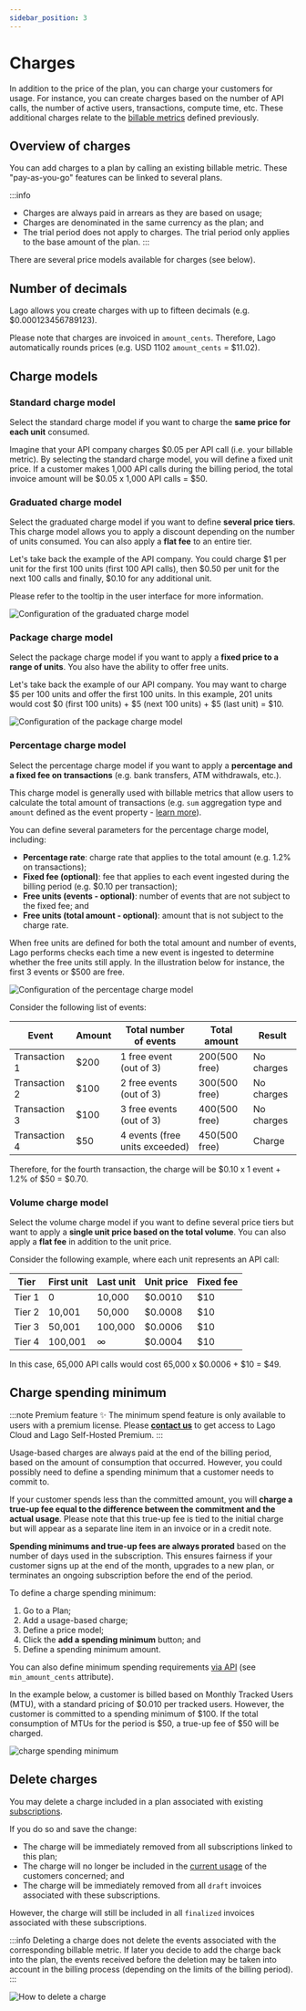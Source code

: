 ```yaml
---
sidebar_position: 3
---
```


# Charges
In addition to the price of the plan, you can charge your customers for usage. For instance, you can create charges based on the number of API calls, the number of active users, transactions, compute time, etc. These additional charges relate to the [billable metrics](../billable-metrics/overview) defined previously.

## Overview of charges
You can add charges to a plan by calling an existing billable metric. These "pay-as-you-go" features can be linked to several plans.

:::info
- Charges are always paid in arrears as they are based on usage;
- Charges are denominated in the same currency as the plan; and
- The trial period does not apply to charges. The trial period only applies to the base amount of the plan.
:::

There are several price models available for charges (see below).

## Number of decimals
Lago allows you create charges with up to fifteen decimals (e.g. $0.000123456789123).

Please note that charges are invoiced in `amount_cents`. Therefore, Lago automatically rounds prices (e.g. USD 1102 `amount_cents` = $11.02).

## Charge models

### Standard charge model
Select the standard charge model if you want to charge the **same price for each unit** consumed.

Imagine that your API company charges $0.05 per API call (i.e. your billable metric). By selecting the standard charge model, you will define a fixed unit price. If a customer makes 1,000 API calls during the billing period, the total invoice amount will be $0.05 x 1,000 API calls = $50.

### Graduated charge model
Select the graduated charge model if you want to define **several price tiers**. This charge model allows you to apply a discount depending on the number of units consumed. You can also apply a **flat fee** to an entire tier.

Let's take back the example of the API company. You could charge $1 per unit for the first 100 units (first 100 API calls), then $0.50 per unit for the next 100 calls and finally, $0.10 for any additional unit.

Please refer to the tooltip in the user interface for more information.

![Configuration of the graduated charge model](../../../static/img/graduated-charge-pricing-model.png)

### Package charge model
Select the package charge model if you want to apply a **fixed price to a range of units**. You also have the ability to offer free units.

Let's take back the example of our API company. You may want to charge $5 per 100 units and offer the first 100 units. In this example, 201 units would cost $0 (first 100 units) + $5 (next 100 units) + $5 (last unit) = $10.

![Configuration of the package charge model](../../../static/img/package-pricing-charge-model.png)

### Percentage charge model
Select the percentage charge model if you want to apply a **percentage and a fixed fee on transactions** (e.g. bank transfers, ATM withdrawals, etc.).

This charge model is generally used with billable metrics that allow users to calculate the total amount of transactions (e.g. `sum` aggregation type and `amount` defined as the event property - [learn more](../billable-metrics/aggregation-types#2-sum)).

You can define several parameters for the percentage charge model, including:
- **Percentage rate**: charge rate that applies to the total amount (e.g. 1.2% on transactions);
- **Fixed fee (optional)**: fee that applies to each event ingested during the billing period (e.g. $0.10 per transaction);
- **Free units (events - optional)**: number of events that are not subject to the fixed fee; and
- **Free units (total amount - optional)**: amount that is not subject to the charge rate.

When free units are defined for both the total amount and number of events, Lago performs checks each time a new event is ingested to determine whether the free units still apply. In the illustration below for instance, the first 3 events or $500 are free.

![Configuration of the percentage charge model](../../../static/img/percentage-model.png)

Consider the following list of events:

| Event         | Amount | Total number of events         | Total amount     | Result     |
| ------------- | ------ | ------------------------------ | ---------------- | ---------- |
| Transaction 1 | $200   | 1 free event (out of 3)        | $200 ($500 free) | No charges |
| Transaction 2 | $100   | 2 free events (out of 3)       | $300 ($500 free) | No charges |
| Transaction 3 | $100   | 3 free events (out of 3)       | $400 ($500 free) | No charges |
| Transaction 4 | $50    | 4 events (free units exceeded) | $450 ($500 free) | Charge     |

Therefore, for the fourth transaction, the charge will be $0.10 x 1 event + 1.2% of $50 = $0.70.

### Volume charge model
Select the volume charge model if you want to define several price tiers but want to apply a **single unit price based on the total volume**. You can also apply a **flat fee** in addition to the unit price.

Consider the following example, where each unit represents an API call:

| Tier   | First unit | Last unit | Unit price | Fixed fee |
| ------ | ---------- | --------- | ---------- | --------- |
| Tier 1 | 0          | 10,000    | $0.0010    | $10       |
| Tier 2 | 10,001     | 50,000    | $0.0008    | $10       |
| Tier 3 | 50,001     | 100,000   | $0.0006    | $10       |
| Tier 4 | 100,001    | ∞         | $0.0004    | $10       |

In this case, 65,000 API calls would cost 65,000 x $0.0006 + $10 = $49.

## Charge spending minimum
:::note Premium feature ✨
The minimum spend feature is only available to users with a premium license. Please **[contact us](mailto:hello@getlago.com)** to get access to Lago Cloud and Lago Self-Hosted Premium.
:::

Usage-based charges are always paid at the end of the billing period, based on the amount of consumption that occurred. However, you could possibly need to define a spending minimum that a customer needs to commit to.

If your customer spends less than the committed amount, you will **charge a true-up fee equal to the difference between the commitment and the actual usage**. Please note that this true-up fee is tied to the initial charge but will appear as a separate line item in an invoice or in a credit note.

**Spending minimums and true-up fees are always prorated** based on the number of days used in the subscription. This ensures fairness if your customer signs up at the end of the month, upgrades to a new plan, or terminates an ongoing subscription before the end of the period.

To define a charge spending minimum: 

1. Go to a Plan;
2. Add a usage-based charge;
3. Define a price model;
4. Click the **add a spending minimum** button; and
5. Define a spending minimum amount.

You can also define minimum spending requirements [via API](../../api/plans/create-plan) (see `min_amount_cents` attribute).

In the example below, a customer is billed based on Monthly Tracked Users (MTU), with a standard pricing of $0.010 per tracked users. However, the customer is committed to a spending minimum of $100. If the total consumption of MTUs for the period is $50, a true-up fee of $50 will be charged.

![charge spending minimum](../../../static/img/charge-spending-minimum.png)

## Delete charges
You may delete a charge included in a plan associated with existing [subscriptions](../plans/subscription).

If you do so and save the change:
- The charge will be immediately removed from all subscriptions linked to this plan;
- The charge will no longer be included in the [current usage](../../api/customer_usage/customer-usage-object) of the customers concerned; and
- The charge will be immediately removed from all `draft` invoices associated with these subscriptions.

However, the charge will still be included in all `finalized` invoices associated with these subscriptions.

:::info
Deleting a charge does not delete the events associated with the corresponding billable metric. If later you decide to add the charge back into the plan, the events received before the deletion may be taken into account in the billing process (depending on the limits of the billing period).
:::

![How to delete a charge](../../../static/img/charges-delete.png)
